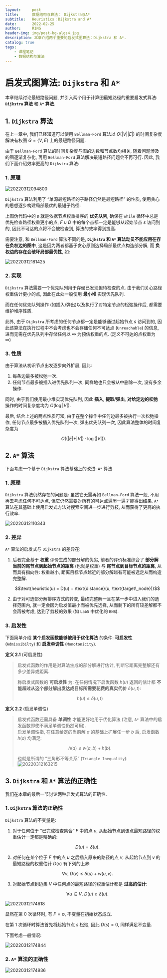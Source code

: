 ```yaml
---
layout:     post
title:      数据结构与算法： Dijkstra与A*
subtitle:   Heuristics：Dijkstra and A*
date:       2022-02-25
author:     R1NG
header-img: img/post-bg-algs4.jpg
description: 本章介绍两个重要的启发式图算法：Dijkstra 和 A*.
catalog: true
tags:
    - 课程笔记
    - 数据结构与算法
---
```


# 启发式图算法: `Dijkstra` 和 `A*`

本章继续讨论最短路径问题, 并引入两个用于计算图最短路径的重要启发式算法: **`Dijkstra` 算法** 和 **`A*` 算法**.

## 1. `Dijkstra` 算法

在上一章中, 我们已经知道可以使用 `Bellman-Ford` 算法以 $O(\vert V\vert \vert E \vert)$ 的时间复杂度解决有权图 $G = \langle V, E\rangle$ 上的最短路径问题. 

由于 `Bellman-Ford` 算法的时间复杂度与图的边数和节点数均相关, 随着问题涉及的图逐渐复杂化, 再用 `Bellman-Ford` 算法解决最短路径问题会不再可行. 因此, 我们下面介绍效率更高的 `Dijkstra` 算法:

### 1. 原理

![20220312094800](https://cdn.jsdelivr.net/gh/KirisameR/KirisameR.github.io/img/blogpost_images/20220312094800.png)

`Dijkstra` 算法利用了 “单源最短路径的子路径仍然是最短路径” 的性质, 使用贪心的思想逐步构建局部最优的最短子路径: 

上图伪代码中的 `D` 就是依据节点权重排序的 **优先队列**, 确保在 `while` 循环中总是优先检查路径权重更小的点, $F \cup D$ 中的每个点都一定是能够从起始节点 $s$ 访问到的, 因此不可达的点将不会被检查到, 算法的效率得到提高.

需要注意, 和 `Bellman-Ford` 算法不同的是, **`Dijkstra` 和 `A*` 算法动员不能应用在存在负权边的图中**, 这是因为两者都基于贪心原则选择局部最优点构造部分解, 而 **负权边的存在会破坏局部最优性**, 如:

![20220312181425](https://cdn.jsdelivr.net/gh/KirisameR/KirisameR.github.io/img/blogpost_images/20220312181425.jpeg)

### 2. 实现

`Dijkstra` 算法需要一个优先队列用于存储已发现但待检查的点. 由于我们关心路径权重估计更小的点, 因此在此处一般使用 **最小堆** 实现优先队列. 

而在任何优先队列操作 (如插入/弹出)以及执行了对特定节点的松弛操作后, 都需要维护堆序性质.

此外, 由于 `Dijkstra` 所考虑的任何节点都一定是能够通过起始节点 $s$ 访问到的, 因此该算法在执行过程中不会考虑也不会存储任何不可达点 (`Unreachable`) 的信息, 进而无需在优先队列中存储任何以 $\infty$ 为预估权重的点. (定义不可达的点权重为 $\infty$)

### 3. 性质

由于算法从初识节点出发逐步向外扩展, 因此:

1. 每条边最多被松弛一次.
2. 任何节点最多被插入进优先队列一次, 同样地也只会被从中删除一次, 没有多余操作.

同时, 由于我们使用最小堆实现优先队列, 因此 **插入**, **提取/弹出**, **对给定边的松弛** 操作的时间复杂度均为 $O(\log{\vert V\vert}).$

最后, 结合上述的两点性质可知, 由于在整个操作中任何边最多被执行一次松弛操作, 任何节点最多被插入优先队列一次, 弹出优先队列一次, 因此算法整体的时间复杂度为

$$O((\vert E \vert + \vert V \vert) \cdot \log(\vert V \vert)).$$

## 2. `A*` 算法

下面考虑一个基于 `Dijkstra` 算法基础上的改进: `A*` 算法. 

### 1. 原理 

`Dijkstra` 算法仍然存在的问题是: 虽然它无需再如 `Bellman-Ford` 算法一般, 不用再去考虑任何不可达点, 但它仍然需要对所有的可达点遍历一遍才能得出结果. `A*` 算法在其基础上使用启发式方法对搜索空间进一步进行剪枝, 从而获得了更高的执行效率.

![20220312110343](https://cdn.jsdelivr.net/gh/KirisameR/KirisameR.github.io/img/blogpost_images/20220312110343.png)

### 2. 差异

`A*` 算法的启发式与 `Dijkstra` 的差异在:

1. 后者完全基于 **权重** 评价生成的部分解的优劣, 前者的评价标准综合了 **部分解当前的尾节点到起始节点的距离** (也就是权重) 与 **尾节点到目标节点的距离**, 从而具有指向性: 权重越小, 距离目标节点越近的部分解越有可能被选定从而构造完整解.
    
    $$\text{heuristic(u) = D(u) + \text{distance}(u, \text{target\_node})}$$

2. 由于对可选部分解排序方式的转变, 最终完整解一旦在某一步中进入我们的选择范围内, 就一定会因为启发值最小而被优先选择, 从而剩下的所有较差解都不会再被考虑, 达到了剪枝的效果 (如 `Lab5` 中优化的 `BNB`).

### 3. 启发性

下面简单介绍 **某个启发函数能够被用于优化算法** 的条件: **可启发性** (`Admissibilty`) 和 **启发单调性** (`Monotonicity`).

**定义 2.1** (可启发性)
> 启发式函数的作用是对算法生成的部分解进行估计, 判断它距离完整解还有多少差异或距离. 
> 
> 称启发式函数的 **可启发性** 为: 在任何情况下启发函数 $h(u)$ 返回的估计都 **不能超过从这个部分解出发达成目标所需要花费的真实代价** $\delta(u, t)$:
> 
>$$h(u) \leqslant \delta(u, t)$$

**定义 2.2** (启发单调性)
> 启发式函数还需具备 **单调性** 才能更好地用于优化算法 (注意, `A*` 算法中的启发函数即使不满足单调性仍然可用).  
> 启发单调性指, 在任意给定的当前解 $a$ 的基础上扩展任一步 $b$ 后, 启发函数 $h(a)$ 均满足:
>
> $$h(a) \leqslant w(a, b) + h(b).$$
> 
> 也就是所谓的 “三角形不等关系” (`Triangle Inequality`):
> ![20220312163215](https://cdn.jsdelivr.net/gh/KirisameR/KirisameR.github.io/img/blogpost_images/20220312163215.png)

## 3. `Dijkstra` 和 `A*` 算法的正确性

我们在本章的最后一节讨论两种启发式算法的正确性. 

### 1. `Dijkstra` 算法的正确性

`Dijkstra` 算法的不变量是:



1. 对于任何位于 ”已完成检查集合“ $F$ 中的点 $u$, 从起始节点到该点最短路径的权重估计一定都是精确的:
  
   $$D(u) = \delta(u).$$

2. 对任何在某个位于 $F$ 中的点 $u$ 之后插入原来的路径的点 $v$, 从起始节点到 $v$ 的最短路径的权重估计 $D(v)$ 有下列的上界:
   
   $$\forall v, ~ D(v) \leqslant \delta(u) + w(u, v).$$

3. 对起始节点到边集 $V$ 中任何点的最短路径的权重估计都是 **过高的估计**:
   
   $$\forall u \in V. ~ D(u) \geqslant \delta(u).$$

![20220312174618](https://cdn.jsdelivr.net/gh/KirisameR/KirisameR.github.io/img/blogpost_images/20220312174618.png)

显然在第 $0$ 次循环时, 有 $F = \emptyset$, 不变量在初始状态成立. 

在第 $1$ 次循环时算法首先将起始节点 $s$ 松弛, 因此 $D(s) = 0$, 同样满足不变量.

下面考虑一般情况: 

![20220312174844](https://cdn.jsdelivr.net/gh/KirisameR/KirisameR.github.io/img/blogpost_images/20220312174844.png)

### 2. `A*` 算法的正确性

![20220312174936](https://cdn.jsdelivr.net/gh/KirisameR/KirisameR.github.io/img/blogpost_images/20220312174936.png)